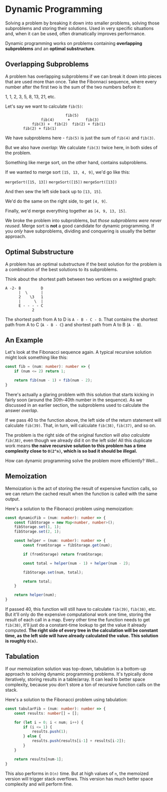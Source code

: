# Dynamic Programming

Solving a problem by breaking it down into smaller problems, solving those subproblems and storing their solutions. Used in very specific situations and, when it can be used, often dramatically improves performance.

Dynamic programming works on problems containing **overlapping subproblems** and an **optimal substructure**.

## Overlapping Subproblems

A problem has overlapping subproblems if we can break it down into pieces that are used more than once. Take the Fibonnaci sequence, where every number after the first two is the sum of the two numbers before it:

1, 1, 2, 3, 5, 8, 13, 21, etc.

Let's say we want to calculate `fib(5)`:

```
                           fib(5)
                fib(4)      +       fib(3)
            fib(3) +  fib(2)  fib(2) + fib(1)
        fib(2) + fib(1)
```

We have subproblems here - `fib(5)` is just the sum of `fib(4)` and `fib(3)`.

But we also have _overlap_: We calculate `fib(3)` twice here, in both sides of the problem.

Something like merge sort, on the other hand, contains subproblems.

If we wanted to merge sort `[15, 13, 4, 9]`, we'd go like this:

`mergeSort([15, 13])`
`mergeSort([15])`
`mergeSort([13])`

And then sew the left side back up to `[13, 15]`.

We'd do the same on the right side, to get `[4, 9]`.

Finally, we'd merge everything together as `[4, 9, 13, 15]`.

We broke the problem into subproblems, but _those subproblems were never reused_. Merge sort is **not** a good candidate for dynamic programming. If you _only_ have subproblems, dividing and conquering is usually the better approach.

## Optimal Substructure

A problem has an optimal substructure if the best solution for the problem is a combination of the best solutions to its subproblems.

Think about the shortest path between two vertices on a weighted graph:

```
A -2- B         D
      |  \      |
      2    \3   1
      |      \  |
      E - - - - C  
            2
```

The shortest path from A to D is `A - B - C - D`. That contains the shortest path from A to C (`A - B - C`) and shortest path from A to B (`A - B`).

## An Example

Let's look at the Fibonacci sequence again. A typical recursive solution might look something like this:

```typescript
const fib = (num: number): number => {
    if (num <= 2) return 1;

    return fib(num - 1) + fib(num - 2);
}
```

There's actually a glaring problem with this solution that starts kicking in fairly soon (around the 30th-40th number in the sequence). As we discussed in an earlier section, the subproblems used to calculate the answer _overlap_.

If we pass 40 to the function above, the left side of the return statement will calculate `fib(39)`. That, in turn, will calculate `fib(38)`, `fib(37)`, and so on.

The problem is the right side of the original function will _also calculate `fib(38)`_, even though we already did it on the left side! All this duplicate work means **the naive recursive solution to this problem has a time complexity close to `O(2^n)`, which is so bad it should be illegal.**

How can dynamic programming solve the problem more efficiently? Well...

## Memoization

Memoization is the act of storing the result of expensive function calls, so we can return the cached result when the function is called with the same output.

Here's a solution to the Fibonacci problem using memoization:

```typescript
const dynamicFib = (num: number): number => {
    const fibStorage = new Map<number, number>();
    fibStorage.set(1, 1);
    fibStorage.set(2, 1);

    const helper = (num: number): number => {
        const fromStorage = fibStorage.get(num);

        if (fromStorage) return fromStorage;

        const total = helper(num - 1) + helper(num - 2);

        fibStorage.set(num, total);

        return total;
    }

    return helper(num);
}
```

If passed 40, this function will still have to calculate `fib(39)`, `fib(38)`, etc. But it'll only do the expensive computational work one time, storing the result of each call in a map. Every other time the function needs to get `fib(38)`, it'll just do a constant-time lookup to get the value it already computed. **The right side of every tree in the calculation will be constant time, as the left side will have already calculated the value. This solution is roughly `O(n)`.**

## Tabulation

If our memoization solution was top-down, tabulation is a bottom-up approach to solving dynamic programming problems. It's typically done iteratively, storing results in a table/array. It can lead to better space complexity, because you don't store a ton of recursive function calls on the stack.

Here's a solution to the Fibonacci problem using tabulation:

```typescript
const tabularFib = (num: number): number => {
    const results: number[] = [];

    for (let i = 0; i < num; i++) {
        if (i <= 1) {
            results.push(1);            
        } else {
            results.push(results[i-1] + results[i-2]);
        }
    }

    return results[num-1];
}
```

This also performs in `O(n)` time. But at high values of `n`, the memoized version will trigger stack overflows. This version has much better space complexity and will perform fine.